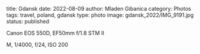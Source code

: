 title: Gdansk
date: 2022-08-09
author: Mladen Gibanica
category: Photos
tags: travel, poland, gdansk
type: photo
image: gdansk_2022/IMG_9191.jpg
status: published

Canon EOS 550D, EF50mm f/1.8 STM II

M, 1/4000, f/24, ISO 200

